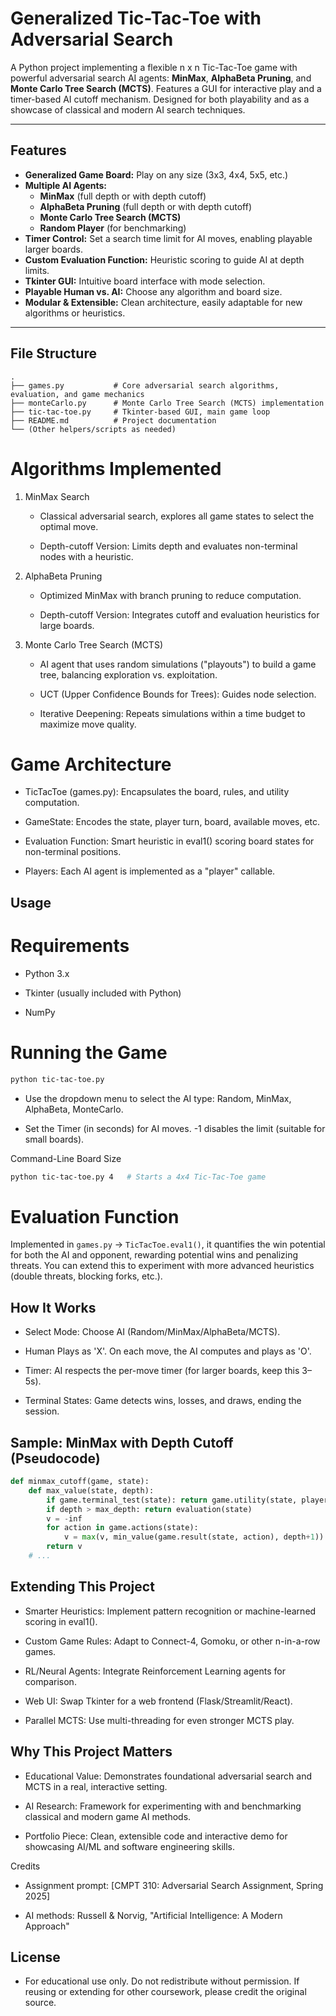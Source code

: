 # Generalized Tic-Tac-Toe with Adversarial Search

A Python project implementing a flexible n x n Tic-Tac-Toe game with powerful adversarial search AI agents: **MinMax**, **AlphaBeta Pruning**, and **Monte Carlo Tree Search (MCTS)**. Features a GUI for interactive play and a timer-based AI cutoff mechanism. Designed for both playability and as a showcase of classical and modern AI search techniques.

---

## Features

- **Generalized Game Board:** Play on any size (3x3, 4x4, 5x5, etc.)
- **Multiple AI Agents:**
  - **MinMax** (full depth or with depth cutoff)
  - **AlphaBeta Pruning** (full depth or with depth cutoff)
  - **Monte Carlo Tree Search (MCTS)**
  - **Random Player** (for benchmarking)
- **Timer Control:** Set a search time limit for AI moves, enabling playable larger boards.
- **Custom Evaluation Function:** Heuristic scoring to guide AI at depth limits.
- **Tkinter GUI:** Intuitive board interface with mode selection.
- **Playable Human vs. AI:** Choose any algorithm and board size.
- **Modular & Extensible:** Clean architecture, easily adaptable for new algorithms or heuristics.

---

## File Structure

```plaintext
.
├── games.py           # Core adversarial search algorithms, evaluation, and game mechanics
├── monteCarlo.py      # Monte Carlo Tree Search (MCTS) implementation
├── tic-tac-toe.py     # Tkinter-based GUI, main game loop
├── README.md          # Project documentation
└── (Other helpers/scripts as needed)
```
# Algorithms Implemented
1. MinMax Search

   - Classical adversarial search, explores all game states to select the optimal move.

   - Depth-cutoff Version: Limits depth and evaluates non-terminal nodes with a heuristic.

2. AlphaBeta Pruning

   - Optimized MinMax with branch pruning to reduce computation.

   - Depth-cutoff Version: Integrates cutoff and evaluation heuristics for large boards.

3. Monte Carlo Tree Search (MCTS)

   - AI agent that uses random simulations ("playouts") to build a game tree, balancing exploration vs. exploitation.

   - UCT (Upper Confidence Bounds for Trees): Guides node selection.

   - Iterative Deepening: Repeats simulations within a time budget to maximize move quality.

# Game Architecture

   - TicTacToe (games.py): Encapsulates the board, rules, and utility computation.

   - GameState: Encodes the state, player turn, board, available moves, etc.

   - Evaluation Function: Smart heuristic in eval1() scoring board states for non-terminal positions.

   - Players: Each AI agent is implemented as a "player" callable.

## Usage
# Requirements

  -  Python 3.x

  - Tkinter (usually included with Python)

  - NumPy

# Running the Game
```sh
python tic-tac-toe.py
```
   - Use the dropdown menu to select the AI type: Random, MinMax, AlphaBeta, MonteCarlo.

   - Set the Timer (in seconds) for AI moves. -1 disables the limit (suitable for small boards).

Command-Line Board Size
```sh
python tic-tac-toe.py 4   # Starts a 4x4 Tic-Tac-Toe game
```
# Evaluation Function

Implemented in ```games.py``` → ```TicTacToe.eval1()```, it quantifies the win potential for both the AI and opponent, rewarding potential wins and penalizing threats. You can extend this to experiment with more advanced heuristics (double threats, blocking forks, etc.).

## How It Works

   - Select Mode: Choose AI (Random/MinMax/AlphaBeta/MCTS).

   - Human Plays as 'X'. On each move, the AI computes and plays as 'O'.

   - Timer: AI respects the per-move timer (for larger boards, keep this 3–5s).

   - Terminal States: Game detects wins, losses, and draws, ending the session.

## Sample: MinMax with Depth Cutoff (Pseudocode)
```python
def minmax_cutoff(game, state):
    def max_value(state, depth):
        if game.terminal_test(state): return game.utility(state, player)
        if depth > max_depth: return evaluation(state)
        v = -inf
        for action in game.actions(state):
            v = max(v, min_value(game.result(state, action), depth+1))
        return v
    # ...

```
## Extending This Project

   - Smarter Heuristics: Implement pattern recognition or machine-learned scoring in eval1().

   - Custom Game Rules: Adapt to Connect-4, Gomoku, or other n-in-a-row games.

  -  RL/Neural Agents: Integrate Reinforcement Learning agents for comparison.

  - Web UI: Swap Tkinter for a web frontend (Flask/Streamlit/React).

  -  Parallel MCTS: Use multi-threading for even stronger MCTS play.

## Why This Project Matters

  -  Educational Value: Demonstrates foundational adversarial search and MCTS in a real, interactive setting.

   - AI Research: Framework for experimenting with and benchmarking classical and modern game AI methods.

   - Portfolio Piece: Clean, extensible code and interactive demo for showcasing AI/ML and software engineering skills.

Credits

   - Assignment prompt: [CMPT 310: Adversarial Search Assignment, Spring 2025]

   - AI methods: Russell & Norvig, "Artificial Intelligence: A Modern Approach"

## License
-  For educational use only. Do not redistribute without permission. If reusing or extending for other coursework, please credit the original source.
